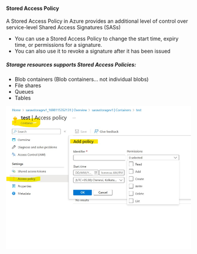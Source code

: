 #### Stored Access Policy

A Stored Access Policy in Azure provides an additional level of control over service-level Shared Access Signatures (SASs)

- You can use a Stored Access Policy to change the start time, expiry time, or permissions for a signature.
- You can also use it to revoke a signature after it has been issued

##### Storage resources supports Stored Access Policies:
- Blob containers (Blob containers... not individual blobs)
- File shares
- Queues
- Tables

![](../../../RefImagesPrivate/Azure/AzureStorage_StoredAccessPolicy.jpg)
